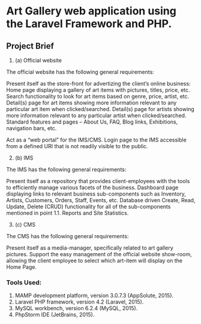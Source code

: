 # Art Gallery web application using the Laravel Framework and PHP. 

## Project Brief

1. (a) Official website 

The official website has the following general requirements:

Present itself as the store-front for advertizing the client’s online business: 
Home page displaying a gallery of art items with pictures, titles, price, etc.
Search functionality to look for art items based on genre, price, artist, etc.
Detail(s) page for art items showing more information relevant to any particular art item when clicked/searched.
Detail(s) page for artists showing more information relevant to any particular artist when clicked/searched.
Standard features and pages – About Us, FAQ, Blog links, Exhibitions, navigation bars, etc. 
 
Act as a “web portal” for the IMS/CMS. 
Login page to the IMS accessible from a defined URI that is not readily visible to the public. 

2. (b) IMS 

The IMS has the following general requirements:

Present itself as a repository that provides client-employees with the tools to efficiently manage various facets of the business.
Dashboard page displaying links to relevant business sub-components such as Inventory, Artists, Customers, Orders, Staff, Events, etc. 
Database driven Create, Read, Update, Delete (CRUD) functionality for all of the sub-components mentioned in point 1.1. 
Reports and Site Statistics. 

3. (c) CMS 

The CMS has the following general requirements:

Present itself as a media-manager, specifically related to art gallery pictures.
Support the easy management of the official website show-room, allowing the client employee to select which art-item will display on the Home Page. 

### Tools Used:
1. MAMP development platform, version 3.0.7.3 (AppSolute, 2015).
2. Laravel PHP framework, version 4.2 (Laravel, 2015).
3. MySQL workbench, version 6.2.4 (MySQL, 2015).
4. PhpStorm IDE (JetBrains, 2015).


